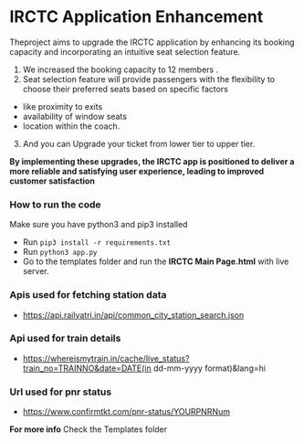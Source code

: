 # IRCTC Application Enhancement
Theproject aims to upgrade the IRCTC application by enhancing its booking capacity and incorporating an intuitive seat selection feature.
1) We increased the booking capacity to 12 members .
2) Seat selection feature will provide passengers with the flexibility to choose their preferred seats based on specific factors
- like proximity to exits
-  availability of window seats
-   location within the coach.
3) And you can Upgrade your ticket from lower tier to upper tier.
  
 **By implementing
 these upgrades, the IRCTC app is positioned to deliver a more reliable
 and satisfying user experience, leading to improved customer satisfaction**

### How to run the code

Make sure you have python3 and pip3 installed
- Run ```pip3 install -r requirements.txt```
- Run ```python3 app.py```
- Go to the templates folder and run the **IRCTC Main Page.html** with live server.


### Apis used for fetching station data
* https://api.railyatri.in/api/common_city_station_search.json
### Api used for train details
* https://whereismytrain.in/cache/live_status?train_no=TRAINNO&date=DATE(in dd-mm-yyyy format)&lang=hi
### Url used for pnr status
* https://www.confirmtkt.com/pnr-status/YOURPNRNum

**For more info**
Check the Templates folder
